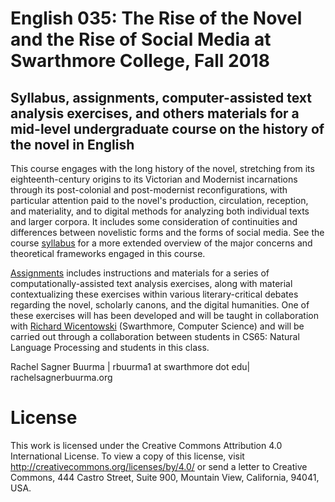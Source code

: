 # English 035: The Rise of the Novel and the Rise of Social Media at Swarthmore College, Fall 2018
## Syllabus, assignments, computer-assisted text analysis exercises, and others materials for a mid-level undergraduate course on the history of the novel in English

This course engages with the long history of the novel, stretching from its eighteenth-century origins to its Victorian and Modernist incarnations through its post-colonial and post-modernist reconfigurations, with particular attention paid to the novel's production, circulation, reception, and materiality, and to digital methods for analyzing both individual texts and larger corpora. It includes some consideration of continuities and differences between novelistic forms and the forms of social media. See the course [syllabus](/Syllabus/rise_2018_syllabus.md) for a more extended overview of the major concerns and theoretical frameworks engaged in this course.

[Assignments](/Assignments) includes instructions and materials for a series of computationally-assisted text analysis exercises, along with material contextualizing these exercises within various literary-critical debates regarding the novel, scholarly canons, and the digital humanities. One of these exercises will has been developed and will be taught in collaboration with [Richard Wicentowski](https://www.cs.swarthmore.edu/~richardw/) (Swarthmore, Computer Science) and will be carried out through a collaboration between students in CS65: Natural Language Processing and students in this class.


Rachel Sagner Buurma | rbuurma1 at swarthmore dot edu| rachelsagnerbuurma.org

# License

This work is licensed under the Creative Commons Attribution 4.0 International License. To view a copy of this license, visit http://creativecommons.org/licenses/by/4.0/ or send a letter to Creative Commons, 444 Castro Street, Suite 900, Mountain View, California, 94041, USA.
